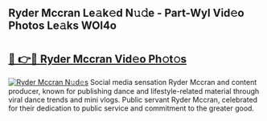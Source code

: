 ## Ryder Mccran Le𝚊k𝚎d N𝚞𝚍e - Part-Wyl Vid𝚎o Photos Le𝚊ks WOl4o

# <h2><a href="http://fbf5qr5.evod.top/?m=Ryder+Mccran">🔗 👉🔴 Ryder Mccran Vid𝚎o Ph𝚘t𝚘s</a></h2>

[![Ryder Mccran N𝚞d𝚎s](https://i.imgur.com/8V9OHl7.gif)](http://fbf5qr5.evod.top/?m=Ryder+Mccran)
Social media sensation Ryder Mccran and content producer, known for publishing dance and lifestyle-related material through viral dance trends and mini vlogs. Public servant Ryder Mccran, celebrated for their dedication to public service and commitment to the greater good. 
